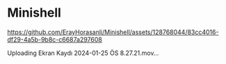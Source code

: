 # Minishell

https://github.com/ErayHorasanli/Minishell/assets/128768044/83cc4016-df29-4a5b-9b8c-c6687a297608



Uploading Ekran Kaydı 2024-01-25 ÖS 8.27.21.mov…

